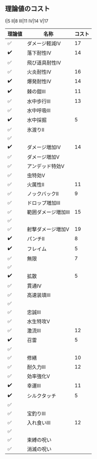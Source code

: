 ## 理論値のコスト
I|5
II|8
III|11
IV|14
V|17

理論値|名称|コスト
--|--|--
:white_check_mark:|ダメージ軽減IV|17
:heavy_check_mark:|落下耐性IV|14
:white_check_mark:|飛び道具耐性IV
:white_check_mark:|火炎耐性IV|16
:heavy_check_mark:|爆発耐性IV|14
:heavy_check_mark:|棘の鎧III|11
:white_check_mark:|水中歩行III|13
:white_check_mark:|水中呼吸III
:heavy_check_mark:|水中採掘|5
:white_check_mark:|氷渡りII
:white_check_mark:||
:heavy_check_mark:|ダメージ増加IV|14
:white_check_mark:|ダメージ増加V
:white_check_mark:|アンデッド特効V
:white_check_mark:|虫特効V
:white_check_mark:|火属性II|11
:white_check_mark:|ノックバックII|9
:white_check_mark:|ドロップ増加III
:white_check_mark:|範囲ダメージ増加III|15
:white_check_mark:||
:white_check_mark:|射撃ダメージ増加V|19
:heavy_check_mark:|パンチII|8
:heavy_check_mark:|フレイム|5
:white_check_mark:|無限|7
:white_check_mark:||
:heavy_check_mark:|拡散|5
:white_check_mark:|貫通IV
:white_check_mark:|高速装填III
:white_check_mark:|
:white_check_mark:|忠誠Ⅲ
:white_check_mark:|水生特攻Ⅴ
:white_check_mark:|激流Ⅲ|12
:heavy_check_mark:|召雷|5
:white_check_mark:||
:white_check_mark:|修繕|10
:white_check_mark:|耐久力III|12
:white_check_mark:|効率強化V
:heavy_check_mark:|幸運III|11
:heavy_check_mark:|シルクタッチ|5
:white_check_mark:||
:white_check_mark:|宝釣りIII
:white_check_mark:|入れ食いIII|12
:white_check_mark:||
:white_check_mark:|束縛の呪い
:white_check_mark:|消滅の呪い
